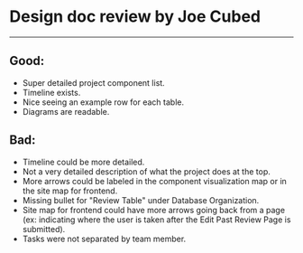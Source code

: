 # Design doc review by Joe Cubed
___
## Good:
 - Super detailed project component list.
 - Timeline exists.
 - Nice seeing an example row for each table.
 - Diagrams are readable.
## Bad:
 - Timeline could be more detailed.
 - Not a very detailed description of what the project does at the top.
 - More arrows could be labeled in the component visualization map or in the site map for frontend.
 - Missing bullet for "Review Table" under Database Organization.
 - Site map for frontend could have more arrows going back from a page (ex: indicating where the user is taken after the Edit Past Review Page is submitted).
 - Tasks were not separated by team member.
